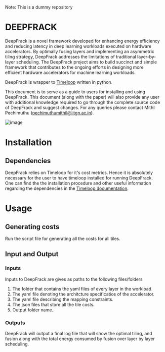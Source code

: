 Note: This is a dummy repository  
# DEEPFRACK 
DeepFrack is a novel framework developed for enhancing energy efficiency and reducing latency in deep learning workloads executed on hardware accelerators. By optimally fusing layers and implementing an asymmetric tiling strategy, DeepFrack addresses the limitations of traditional layer-by-layer scheduling. The DeepFrack project aims to build succinct and simple framework that contributes to the ongoing efforts in designing more efficient hardware accelerators for machine learning workloads.  

DeepFrack is wrapper to [Timeloop](https://timeloop.csail.mit.edu/timeloop) written in python.

This document is to serve as a guide to users for installing and using DeepFrack. This document (along with the paper) will also provide any user with additional knowledge required to go through the complete source code of DeepFrack and suggest changes. For any queries please contact Mithil Pechimuthu (pechimuthumithil@iitgn.ac.in).  

![image](https://github.com/PechimuthuMithil/DeepFrack_temp/assets/119656326/ae79b3ce-aa0f-45d5-b8d6-ec0e7591f1f4)  

# Installation
## Dependencies
DeepFrack relies on Timeloop for it's cost metrics. Hence it is absolutely necessary for the user to have timeloop installed for running DeepFrack. One can find the the installation procedure and other useful information regarding the dependencies in the [Timeloop documentation](https://timeloop.csail.mit.edu/timeloop/installation).  

# Usage
## Generating costs
Run the script file for generating all the costs for all tiles.  

## Input and Output
### Inputs
Inputs to DeepFrack are gives as paths to the following files/folders  
1) The folder that contains the yaml files of every layer in the workload.  
2) The yaml file denoting the architcture specificatios of the accelerator.  
3) The yaml file describing the mapping constraints.
4) The json files that store all the tile costs.
5) Output folder name.

### Outputs
DeepFrack will output a final log file that will show the optimal tiling, and fusion along with the total energy consumed by fusion over layer by layer scheduling. 


